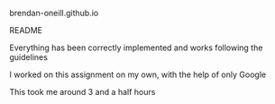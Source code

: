 brendan-oneill.github.io

README

Everything has been correctly implemented and works following the guidelines

I worked on this assignment on my own, with the help of only Google

This took me around 3 and a half hours

